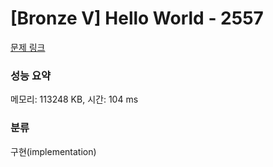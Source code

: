 # [Bronze V] Hello World - 2557 

[문제 링크](https://www.acmicpc.net/problem/2557) 

### 성능 요약

메모리: 113248 KB, 시간: 104 ms

### 분류

구현(implementation)

